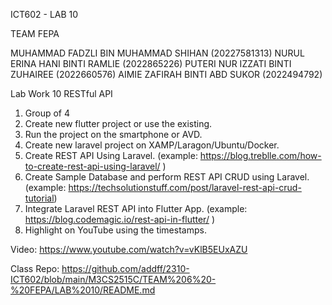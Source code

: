 ICT602 - LAB 10

TEAM FEPA

MUHAMMAD FADZLI BIN MUHAMMAD SHIHAN (20227581313)
NURUL ERINA HANI BINTI RAMLIE (2022865226)
PUTERI NUR IZZATI BINTI ZUHAIREE (2022660576)
AIMIE ZAFIRAH BINTI ABD SUKOR (2022494792)

Lab Work 10
RESTful API
1. Group of 4
2. Create new flutter project or use the existing.
3. Run the project on the smartphone or AVD.
4. Create new laravel project on XAMP/Laragon/Ubuntu/Docker.
5. Create REST API Using Laravel. (example: https://blog.treblle.com/how-to-create-rest-api-using-laravel/ )
6. Create Sample Database and perform REST API CRUD using Laravel. (example: https://techsolutionstuff.com/post/laravel-rest-api-crud-tutorial)
7. Integrate Laravel REST API into Flutter App.
(example: https://blog.codemagic.io/rest-api-in-flutter/ )
8. Highlight on YouTube using the timestamps.


Video: https://www.youtube.com/watch?v=vKlB5EUxAZU

Class Repo: https://github.com/addff/2310-ICT602/blob/main/M3CS2515C/TEAM%206%20-%20FEPA/LAB%2010/README.md

